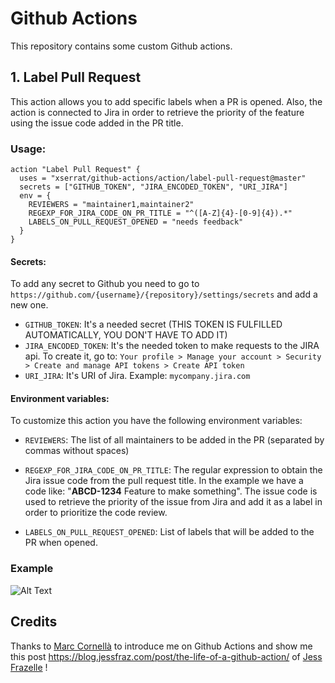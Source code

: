 # Github Actions

This repository contains some custom Github actions.

## 1. Label Pull Request

This action allows you to add specific labels when a PR is opened. Also, the action is connected to Jira in order to retrieve
the priority of the feature using the issue code added in the PR title.

### Usage:

```hcl
action "Label Pull Request" {
  uses = "xserrat/github-actions/action/label-pull-request@master"
  secrets = ["GITHUB_TOKEN", "JIRA_ENCODED_TOKEN", "URI_JIRA"]
  env = {
    REVIEWERS = "maintainer1,maintainer2"
    REGEXP_FOR_JIRA_CODE_ON_PR_TITLE = "^([A-Z]{4}-[0-9]{4}).*"
    LABELS_ON_PULL_REQUEST_OPENED = "needs feedback"
  }
}
```

#### Secrets:

To add any secret to Github you need to go to `https://github.com/{username}/{repository}/settings/secrets` and add a new one.

* `GITHUB_TOKEN`: It's a needed secret (THIS TOKEN IS FULFILLED AUTOMATICALLY, YOU DON'T HAVE TO ADD IT)
* `JIRA_ENCODED_TOKEN`: It's the needed token to make requests to the JIRA api. To create it, go to: `Your profile > Manage your account > Security > Create and manage API tokens > Create API token`
* `URI_JIRA`: It's URI of Jira. Example: `mycompany.jira.com`

#### Environment variables:

To customize this action you have the following environment variables:

* `REVIEWERS`: The list of all maintainers to be added in the PR (separated by commas without spaces)

* `REGEXP_FOR_JIRA_CODE_ON_PR_TITLE`: The regular expression to obtain the Jira issue code from the pull request title.
In the example we have a code like: "**ABCD-1234** Feature to make something". The issue code is used to retrieve the priority of the issue from Jira and add it as a label in order to prioritize the code review.

* `LABELS_ON_PULL_REQUEST_OPENED`: List of labels that will be added to the PR when opened.


### Example

![Alt Text](https://thumbs.gfycat.com/ElaborateDearestHermitcrab-size_restricted.gif)


## Credits

Thanks to [Marc Cornellà](https://github.com/mcornella) to introduce me on Github Actions and show me this post https://blog.jessfraz.com/post/the-life-of-a-github-action/ of [Jess Frazelle](https://github.com/jessfraz) !
